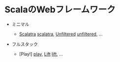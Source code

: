 ScalaのWebフレームワーク
=============

* ミニマル
    * [Scalatra] [scalatra], [Unfiltered] [unfiltered], ...

* フルスタック
    * [Play!] [play], [Lift] [lift], ...

[scalatra]:   http://www.scalatra.org/
[unfiltered]: http://unfiltered.databinder.net/Unfiltered.html
[play]:       http://www.playframework.org/
[lift]:       http://liftweb.net/
